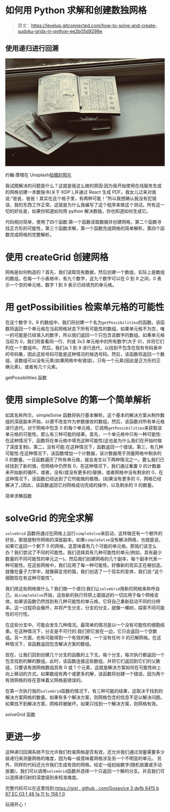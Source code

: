 # 如何用 Python 求解和创建数独网格

> 原文：<https://levelup.gitconnected.com/how-to-solve-and-create-sudoku-grids-in-python-ee2b05d9298e>

## 使用递归进行回溯

![](img/eda975f010eb334959459a8c9db27768.png)

约翰·摩根在 Unsplash[拍摄的照片](https://unsplash.com/s/photos/sudoku?utm_source=unsplash&utm_medium=referral&utm_content=creditCopyText)

我试图解决的问题是什么？这就是我这么做的原因:因为我开始使用在线服务生成的网格创建一本数独书(关于 KDP ),并通过 React 生成 PDF。我女儿过来对我说:“爸爸，爸爸！其实在这个格子里，有两种可能！”所以我想确认我没有犯错误，我的东西工作正常。这就是为什么我编写了这个程序来做这个测试。所有这一切的好处是，如果你知道如何用 python 解决数独，你也知道如何生成它。

代码相对简单，使用了四个函数:第一个函数读取数据并创建网格，第二个函数寻找正方形的可能性，第三个函数求解，第一个函数完成网格的简单解析，第四个函数完成网格的完整解析。

# 使用 createGrid 创建网格

网格是如何构造的？首先，我们读取现有数据，然后创建一个数组，实际上是数组的数组。在每一个小表格中，有九个数字，这九个数字可以在 0 到 9 之间，0 表示一个空的单元格，数字 1 到 9 表示已经填充的单元格。

# 用 getPossibilities 检索单元格的可能性

在这个数字 0，9 的数组中，我们将创建一个名为`getPossibilities`的函数。该函数将返回一个单元格在当前网格状态下所有可能性的数组。如果单元格不为空，唯一的可能是已经填入的数字，所以我们返回一个只包含该数字的数组。如果单元格当前为 0，我们将查看同一行、列或 3x3 单元格中的所有数字(大于 0)，并将它们列在一个数组中。
然后，我们从 1 到 9 进行迭代，以找到不包含在现有号码表中的号码集，因此这些号码可能是这种情况的候选号码。然后，该函数将返回一个数组，该数组可以没有元素(如果网格中有错误)，只有一个元素(因此是正方形的正确元素)，或者有几个元素。

getPossibilities 函数

# 使用 simpleSolve 的第一个简单解析

如其名称所示，simpleSolve 函数将执行基本解析。这个基本的解决方案从制作数组的深层副本开始，以便不改变作为参数接收的数组。然后，该函数对所有单元格进行迭代。对于网格中包含 0 的每个单元格，它调用`getPossibilities`来获取该单元格的可能性。那么有三种可能的结果。首先，一个单元格中只有一种可能性:在这种情况下，函数将在单元格中填充这种可能性(这也是为什么我们在开始时做了深度复制)。第二，没有可能:在这种情况下，函数返回一个错误。第三，有几种可能性:在这种情况下，该函数增加一个计数器，该计数器用于测量网格中剩余的 0 的数量。一旦函数遍历了所有单元格，就会发生以下两种情况之一。要么我们已经找到了新的值，但网格中仍然有 0，在这种情况下，我们通过重置 0 的计数器来开始新的循环。或者，没有(或没有更多的)替换，或者网格中没有剩余的 0，在这种情况下，该函数已经达到了它所能做的极限。(如果没有更多的 0，网格已经解决了。)因此，该函数返回它对网格成功完成的操作，以及剩余的 0 的数量。

简单求解函数

# solveGrid 的完全求解

`solveGrid` 函数将通过在网格上运行`simpleSolve`来启动，这样做还有一个额外的好处，那就是制作网格的深层副本。如果`simpleSolve`没有解决网格，也就是说，如果它返回一个剩下 0 的网格，这意味着有几个可能的单元格。那我们该怎么办？我们尝试了不同的可能性。我们选择具有几种可能性的单元(例如，具有最少数量的不同可能性的单元之一)。然后我们创建网格的几个副本，每个副本代表一种可能性。在这些网格中，我们应用了每一种可能性。好像新的现实正在被创造。就像在量子力学中，就像薛定谔的猫，我们创造了一个现实的变体，我们说:“这个细胞现在有这种可能性”。

我们用这些网格做什么？我们做一个递归:我们让`solveGrid`用新的网格来称呼自己。从`simpleSolve`开始，这些新的执行将把上面描述的一切应用于每个网格变体。如果该函数仍然找到有几种可能性的单元格，它将自己重新启动不同的分辨率。这一过程将会展开，并将产生分支，分支的分支，就像一棵树，探索不同可能性的可行性。

在这些分支中，可能会发生几种情况。最简单的情况是以一个没有可能性的细胞结束。在这种情况下，分支是不可行的:我们把它放在一边，它只会返回一个空数组。另一方面，也有可能得到一个有效的解，一个没有任何 0 的已解网格。在这种情况下，该函数返回包含解决方案的数组。

现在，让我们回到创建几个分支的函数的上下文。每个分支，每次执行都返回一个包含找到的解的数组。此时，该函数连接这些数组，并将它们返回到它们的父数组，只要该有效网格数组具有 0 或 1 个元素，这就是解决方案如何在可能性树上向上移动的方式。如果数组有两个或更多的解，该函数将创建一个错误，因为两个有效网格的存在意味着父网格是错误的。

在第一次执行我的`solveGrid`函数的情况下，有三种可能的结果，这取决于找到的解决方案网格的数量。如果有多个解决方案，则网格包含的信息不足以解决问题。如果找不到解决方案，网格将被破坏。如果只找到一个解决方案，则网格有效。

solveGrid 函数

# 更进一步

这种递归回溯系统不仅允许我们检查网格是否有效，还允许我们通过测量需要多少级递归来测量网格的难度，因为每一级意味着网格涉及另一个不明显的单元。
另外，同样的代码还允许我们生成有效的网格。给定一组初始数字(随机放置或手动放置)，我们可以调用`solveGrid`函数并选择一个只返回一个解的分支。并且我们可以选择递归树的深度级别来校准难度。

完整代码可以在这里找到:[https://gist . github . com/Gosev/ce 3 defb 6415 b 67 EC 03 f 48 fa 11 fc 158 f 0](https://gist.github.com/Gosev/ce3defb6415b67ec03f48fa11fc158f0)

玩得开心！